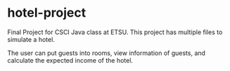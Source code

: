 # hotel-project
Final Project for CSCI Java class at ETSU.
This project has multiple files to simulate a hotel.

The user can put guests into rooms, view information of guests, and calculate the expected income of the hotel.
